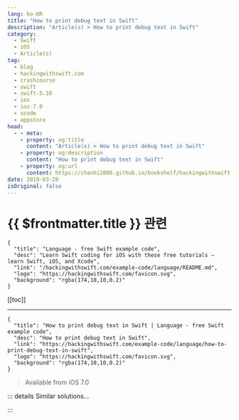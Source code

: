 ```yaml
---
lang: ko-KR
title: "How to print debug text in Swift"
description: "Article(s) > How to print debug text in Swift"
category:
  - Swift
  - iOS
  - Article(s)
tag: 
  - blog
  - hackingwithswift.com
  - crashcourse
  - swift
  - swift-5.10
  - ios
  - ios-7.0
  - xcode
  - appstore
head:
  - - meta:
    - property: og:title
      content: "Article(s) > How to print debug text in Swift"
    - property: og:description
      content: "How to print debug text in Swift"
    - property: og:url
      content: https://chanhi2000.github.io/bookshelf/hackingwithswift.com/example-code/language/how-to-print-debug-text-in-swift.html
date: 2019-03-28
isOriginal: false
---
```


# {{ $frontmatter.title }} 관련

```component VPCard
{
  "title": "Language - free Swift example code",
  "desc": "Learn Swift coding for iOS with these free tutorials – learn Swift, iOS, and Xcode",
  "link": "/hackingwithswift.com/example-code/language/README.md",
  "logo": "https://hackingwithswift.com/favicon.svg",
  "background": "rgba(174,10,10,0.2)"
}
```

[[toc]]

---

```component VPCard
{
  "title": "How to print debug text in Swift | Language - free Swift example code",
  "desc": "How to print debug text in Swift",
  "link": "https://hackingwithswift.com/example-code/language/how-to-print-debug-text-in-swift",
  "logo": "https://hackingwithswift.com/favicon.svg",
  "background": "rgba(174,10,10,0.2)"
}
```

> Available from iOS 7.0

<!-- TODO: 작성 -->

<!-- 
You can write text to the Xcode debug console using the `print()` function in Swift, like this:

```swift
print("Hello, world!")
```

The `print()` function is actually variadic, so you can pass it more than one parameter and it will print them all, like this:

```swift
print(1, 2, 3, 4, 5)
```

-->

::: details Similar solutions…

<!--
/example-code/uikit/how-to-print-using-uiactivityviewcontroller">How to print using UIActivityViewController 
/example-code/language/how-to-create-a-custom-debug-description">How to create a custom debug description 
/example-code/games/how-to-debug-physics-in-a-spritekit-scene-using-showsphysics">How to debug physics in a SpriteKit scene using showsPhysics 
/example-code/xcode/how-to-debug-view-layouts-in-xcode">How to debug view layouts in Xcode 
/example-code/strings/how-to-test-localization-by-setting-a-debug-locale-and-double-length-pseudolanguage">How to test localization by setting a debug locale and double length pseudolanguage</a>
-->

:::

